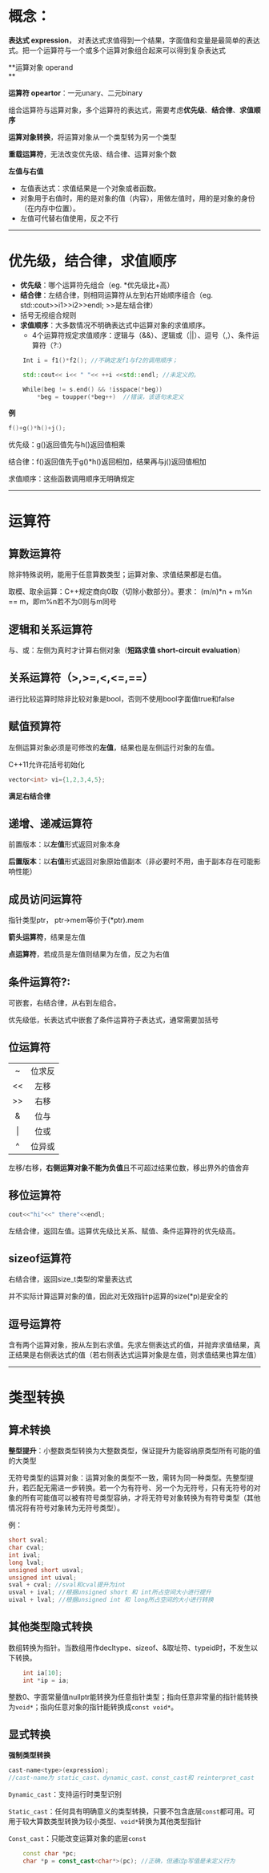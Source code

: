 # 概念：

**表达式 expression**， 对表达式求值得到一个结果，字面值和变量是最简单的表达式。把一个运算符与一个或多个运算对象组合起来可以得到复杂表达式

**运算对象 operand                                                                      
**

**运算符 opeartor**：一元unary、二元binary

组合运算符与运算对象，多个运算符的表达式，需要考虑**优先级**、**结合律**、**求值顺序**

**运算对象转换**，将运算对象从一个类型转为另一个类型

**重载运算符**，无法改变优先级、结合律、运算对象个数

**左值与右值**

* 左值表达式：求值结果是一个对象或者函数。
* 对象用于右值时，用的是对象的值（内容），用做左值时，用的是对象的身份（在内存中位置）。
* 左值可代替右值使用，反之不行

---

# 优先级，结合律，求值顺序

* **优先级**：哪个运算符先组合（eg. \*优先级比+高）
* **结合律**：左结合律，则相同运算符从左到右开始顺序组合（eg. std::cout&gt;&gt;i1&gt;&gt;i2&gt;&gt;endl; &gt;&gt;是左结合律）
* 括号无视组合规则
* **求值顺序**：大多数情况不明确表达式中运算对象的求值顺序。
  * 4个运算符规定求值顺序：逻辑与（&&）、逻辑或（\|\|）、逗号（,）、条件运算符（?:）

```cpp
    Int i = f1()*f2(); //不确定发f1与f2的调用顺序；

    std::cout<< i<< " "<< ++i <<std::endl; //未定义的。

    While(beg != s.end() && !isspace(*beg))
        *beg = toupper(*beg++)  //错误，该语句未定义
```

**例**

```cpp
f()+g()*h()+j();
```

优先级：g\(\)返回值先与h\(\)返回值相乘

结合律：f\(\)返回值先于g\(\)\*h\(\)返回相加，结果再与j\(\)返回值相加

求值顺序：这些函数调用顺序无明确规定

---

# 运算符

## 算数运算符

除非特殊说明，能用于任意算数类型；运算对象、求值结果都是右值。

取模、取余运算：C++规定商向0取（切除小数部分）。要求： \(m/n\)\*n + m%n == m，即m%n若不为0则与m同号

## 逻辑和关系运算符

与、或：左侧为真时才计算右侧对象（**短路求值 short-circuit evaluation**）

## 关系运算符（&gt;,&gt;=,&lt;,&lt;=,==）

进行比较运算时除非比较对象是bool，否则不使用bool字面值true和false

## 赋值预算符

左侧运算对象必须是可修改的**左值**，结果也是左侧运行对象的左值。

C++11允许花括号初始化

```cpp
vector<int> vi={1,2,3,4,5};
```

**满足右结合律**

## 递增、递减运算符

前置版本：以**左值**形式返回对象本身

**后置版本**：以**右值**形式返回对象原始值副本（非必要时不用，由于副本存在可能影响性能）

## 成员访问运算符

指针类型ptr， ptr-&gt;mem等价于\(\*ptr\).mem

**箭头运算符**，结果是左值

**点运算符**，若成员是左值则结果为左值，反之为右值

## 条件运算符?:

可嵌套，右结合律，从右到左组合。

优先级低，长表达式中嵌套了条件运算符子表达式，通常需要加括号

## 位运算符

|  |  |
| :---: | :---: |
| ~ | 位求反 |
| &lt;&lt; | 左移 |
| &gt;&gt; | 右移 |
| & | 位与 |
| \| | 位或 |
| ^ | 位异或 |

左移/右移，**右侧运算对象不能为负值**且不可超过结果位数，移出界外的值舍弃

## 移位运算符

```cpp
cout<<"hi"<<" there"<<endl;
```

左结合律，返回左值。运算优先级比关系、赋值、条件运算符的优先级高。

## sizeof运算符

右结合律，返回size\_t类型的常量表达式

并不实际计算运算对象的值，因此对无效指针p运算的size\(\*p\)是安全的

## 逗号运算符

含有两个运算对象，按从左到右求值。先求左侧表达式的值，并抛弃求值结果，真正结果是右侧表达式的值（若右侧表达式运算对象是左值，则求值结果也算左值）

---

# 类型转换

## 算术转换

**整型提升**：小整数类型转换为大整数类型，保证提升为能容纳原类型所有可能的值的大类型

无符号类型的运算对象：运算对象的类型不一致，需转为同一种类型。先整型提升，若匹配无需进一步转换。若一个为有符号、另一个为无符号，只有无符号的对象的所有可能值可以被有符号类型容纳，才将无符号对象转换为有符号类型（其他情况将有符号对象转为无符号类型）。

例：

```cpp
short sval;
char cval;
int ival;
long lval;
unsigned short usval;
unsigned int uival;
sval + cval; //sval和cval提升为int
usval + ival; //根据unsigned short 和 int所占空间大小进行提升
uival + lval; //根据unsigned int 和 long所占空间的大小进行转换
```

## 其他类型隐式转换

数组转换为指针。当数组用作decltype、sizeof、&取址符、typeid时，不发生以下转换。

```cpp
    int ia[10];
    int *ip = ia;
```

整数0、字面常量值nullptr能转换为任意指针类型；指向任意非常量的指针能转换为`void*`；指向任意对象的指针能转换成`const void*`。

## 显式转换

**强制类型转换**

```cpp
cast-name<type>(expression);
//cast-name为 static_cast、dynamic_cast、const_cast和 reinterpret_cast
```

`Dynamic_cast`：支持运行时类型识别

`Static_cast`：任何具有明确意义的类型转换，只要不包含底层`const`都可用。可用于较大算数类型转换为较小类型、`void*`转换为其他类型指针

`Const_cast`：只能改变运算对象的底层`const`

```cpp
    const char *pc;
    char *p = const_cast<char*>(pc); //正确，但通过p写值是未定义行为
```



